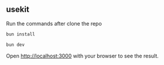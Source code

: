 ## usekit

Run the commands after clone the repo

```bash
bun install
```

```bash
bun dev
```

Open [http://localhost:3000](http://localhost:3000) with your browser to see the result.
